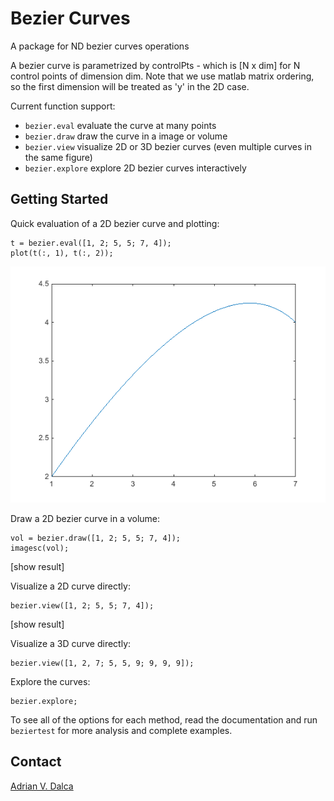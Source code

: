 Bezier Curves
=============

A package for ND bezier curves operations

A bezier curve is parametrized by controlPts - which is [N x dim] for N control points of
dimension dim. Note that we use matlab matrix ordering, so the first dimension will be
treated as 'y' in the 2D case.

Current function support: 
- `bezier.eval` evaluate the curve at many points
- `bezier.draw` draw the curve in a image or volume
- `bezier.view` visualize 2D or 3D bezier curves (even multiple curves in the same figure)
- `bezier.explore` explore 2D bezier curves interactively

Getting Started
---------------
Quick evaluation of a 2D bezier curve and plotting:
```
t = bezier.eval([1, 2; 5, 5; 7, 4]);
plot(t(:, 1), t(:, 2));
```
![github:can't display screenshot](/../screenshots/plotsimple.png?raw=true "Simple Plot")

Draw a 2D bezier curve in a volume:
```
vol = bezier.draw([1, 2; 5, 5; 7, 4]);
imagesc(vol);
```

[show result]

Visualize a 2D curve directly:
```
bezier.view([1, 2; 5, 5; 7, 4]);
```

[show result]

Visualize a 3D curve directly:
```
bezier.view([1, 2, 7; 5, 5, 9; 9, 9, 9]);
```

Explore the curves:
```
bezier.explore;
```

To see all of the options for each method, read the documentation and run `beziertest` for more analysis and complete examples.

Contact
-------
[Adrian V. Dalca](http://adalca.mit.edu)
